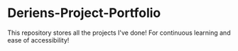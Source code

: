 # Deriens-Project-Portfolio

This repository stores all the projects I've done! For continuous learning and ease of accessibility!

